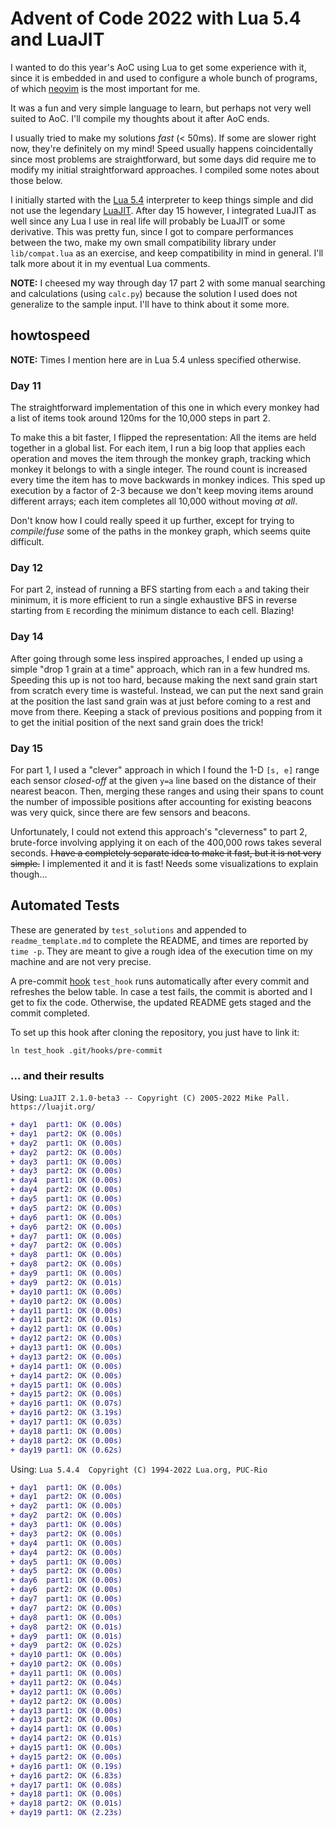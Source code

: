 # Advent of Code 2022 with Lua 5.4 and LuaJIT

I wanted to do this year's AoC using Lua to get some experience with it, since it is embedded in and used to configure a whole bunch of programs, of which [neovim](https://neovim.io/) is the most important for me. 

It was a fun and very simple language to learn, but perhaps not very well suited to AoC. I'll compile my thoughts about it after AoC ends.

I usually tried to make my solutions _fast_ (< 50ms). If some are slower right now, they're definitely on my mind! Speed usually happens coincidentally since most problems are straightforward, but some days did require me to modify my initial straightforward approaches. I compiled some notes about those below. 

I initially started with the [Lua 5.4](https://www.lua.org/manual/5.4/manual.html) interpreter to keep things simple and did not use the legendary [LuaJIT](https://luajit.org/luajit.html). After day 15 however, I integrated LuaJIT as well since any Lua I use in real life will probably be LuaJIT or some derivative. This was pretty fun, since I got to compare performances between the two, make my own small compatibility library under `lib/compat.lua` as an exercise, and keep compatibility in mind in general. I'll talk more about it in my eventual Lua comments.

__NOTE:__ I cheesed my way through day 17 part 2 with some manual searching and calculations (using `calc.py`) because the solution I used does not generalize to the sample input. I'll have to think about it some more.

## howtospeed

__NOTE:__ Times I mention here are in Lua 5.4 unless specified otherwise.

### Day 11

The straightforward implementation of this one in which every monkey had a list of items took around 120ms for the 10,000 steps in part 2.

To make this a bit faster, I flipped the representation: All the items are held together in a global list. For each item, I run a big loop that applies each operation and moves the item through the monkey graph, tracking which monkey it belongs to with a single integer. The round count is increased every time the item has to move backwards in monkey indices. This sped up execution by a factor of 2-3 because we don't keep moving items around different arrays; each item completes all 10,000 without moving _at all_. 

Don't know how I could really speed it up further, except for trying to _compile_/_fuse_ some of the paths in the monkey graph, which seems quite difficult.

### Day 12

For part 2, instead of running a BFS starting from each `a` and taking their minimum, it is more efficient to run a single exhaustive BFS in reverse starting from `E` recording the minimum distance to each cell. Blazing!

### Day 14

After going through some less inspired approaches, I ended up using a simple "drop 1 grain at a time" approach, which ran in a few hundred ms. Speeding this up is not too hard, because making the next sand grain start from scratch every time is wasteful. Instead, we can put the next sand grain at the position the last sand grain was at just before coming to a rest and move from there. Keeping a stack of previous positions and popping from it to get the initial position of the next sand grain does the trick!

### Day 15

For part 1, I used a "clever" approach in which I found the 1-D `[s, e]` range each sensor _closed-off_ at the given `y=a` line based on the distance of their nearest beacon. Then, merging these ranges and using their spans to count the number of impossible positions after accounting for existing beacons was very quick, since there are few sensors and beacons. 

Unfortunately, I could not extend this approach's "cleverness" to part 2, brute-force involving applying it on each of the 400,000 rows takes several seconds. ~~I have a completely separate idea to make it fast, but it is not very simple.~~ I implemented it and it is fast! Needs some visualizations to explain though...

## Automated Tests

These are generated by `test_solutions` and appended to `readme_template.md` to complete the README, and times are reported by `time -p`. They are meant to give a rough idea of the execution time on my machine and are not very precise. 

A pre-commit [hook](https://githooks.com/) `test_hook` runs automatically after every commit and refreshes the below table. In case a test fails, the commit is aborted and I get to fix the code. Otherwise, the updated README gets staged and the commit completed.

To set up this hook after cloning the repository, you just have to link it:
```
ln test_hook .git/hooks/pre-commit
```

### ... and their results

Using: `LuaJIT 2.1.0-beta3 -- Copyright (C) 2005-2022 Mike Pall. https://luajit.org/`
```diff
+ day1	part1: OK (0.00s)
+ day1	part2: OK (0.00s)
+ day2	part1: OK (0.00s)
+ day2	part2: OK (0.00s)
+ day3	part1: OK (0.00s)
+ day3	part2: OK (0.00s)
+ day4	part1: OK (0.00s)
+ day4	part2: OK (0.00s)
+ day5	part1: OK (0.00s)
+ day5	part2: OK (0.00s)
+ day6	part1: OK (0.00s)
+ day6	part2: OK (0.00s)
+ day7	part1: OK (0.00s)
+ day7	part2: OK (0.00s)
+ day8	part1: OK (0.00s)
+ day8	part2: OK (0.00s)
+ day9	part1: OK (0.00s)
+ day9	part2: OK (0.01s)
+ day10	part1: OK (0.00s)
+ day10	part2: OK (0.00s)
+ day11	part1: OK (0.00s)
+ day11	part2: OK (0.01s)
+ day12	part1: OK (0.00s)
+ day12	part2: OK (0.00s)
+ day13	part1: OK (0.00s)
+ day13	part2: OK (0.00s)
+ day14	part1: OK (0.00s)
+ day14	part2: OK (0.00s)
+ day15	part1: OK (0.00s)
+ day15	part2: OK (0.00s)
+ day16	part1: OK (0.07s)
+ day16	part2: OK (3.19s)
+ day17	part1: OK (0.03s)
+ day18	part1: OK (0.00s)
+ day18	part2: OK (0.00s)
+ day19	part1: OK (0.62s)
```
Using: `Lua 5.4.4  Copyright (C) 1994-2022 Lua.org, PUC-Rio`
```diff
+ day1	part1: OK (0.00s)
+ day1	part2: OK (0.00s)
+ day2	part1: OK (0.00s)
+ day2	part2: OK (0.00s)
+ day3	part1: OK (0.00s)
+ day3	part2: OK (0.00s)
+ day4	part1: OK (0.00s)
+ day4	part2: OK (0.00s)
+ day5	part1: OK (0.00s)
+ day5	part2: OK (0.00s)
+ day6	part1: OK (0.00s)
+ day6	part2: OK (0.00s)
+ day7	part1: OK (0.00s)
+ day7	part2: OK (0.00s)
+ day8	part1: OK (0.00s)
+ day8	part2: OK (0.01s)
+ day9	part1: OK (0.01s)
+ day9	part2: OK (0.02s)
+ day10	part1: OK (0.00s)
+ day10	part2: OK (0.00s)
+ day11	part1: OK (0.00s)
+ day11	part2: OK (0.04s)
+ day12	part1: OK (0.00s)
+ day12	part2: OK (0.00s)
+ day13	part1: OK (0.00s)
+ day13	part2: OK (0.00s)
+ day14	part1: OK (0.00s)
+ day14	part2: OK (0.01s)
+ day15	part1: OK (0.00s)
+ day15	part2: OK (0.00s)
+ day16	part1: OK (0.19s)
+ day16	part2: OK (6.83s)
+ day17	part1: OK (0.08s)
+ day18	part1: OK (0.00s)
+ day18	part2: OK (0.01s)
+ day19	part1: OK (2.23s)
```

